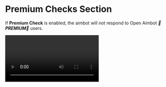 # Premium Checks Section

If **Premium Check** is enabled, the aimbot will not respond to Open Aimbot ***💫PREMIUM💫*** users.

<video src="https://youtu.be/4q8C0Gy-jcA"/>

**✨Upgrade to unlock Premium features✨**, such as:
- ***Attack Aura (Kill Aura)** with flexible configuration and universal support for most games*
- ***Hitbox Expander** with universal support for most games and the ability to adjust the size of the hitboxes for both **R6** and **R15** characters individually*
- ***Premium Teams Check** with the ability to select multiple whitelisted and blacklisted teams, remove and add them to drop-down menus, conveniently manage them*
- ***Premium Groups Check** with the ability to select multiple whitelisted and blacklisted groups, remove and add them to drop-down menus, conveniently manage them*
- ***Premium ESP**: all Open Aimbot users will see that you are the proud owner of **💫PREMIUM💫***
- ***Exclusive Interface Themes**: **💫Dracula💫**, **✨Monokai Pro Dark✨**, **🌟Aura Dark🌟**, **⭐Primary Dark⭐** and **🤩AnuPuccin Material Mint🤩***
- ***Premium Configuration Manager** with the ability to import, delete and export configurations to the Internet through the **Pastebin.com** service*

**💸LIFETIME Prices💸**:
- ***1430 Robux** (purchase the T-Shirt)*
- ***10 USDT** (transfer to the crypto wallet)*
- ***500 RUB** (transfer to the card number)*
- ***Discord Nitro Monthly** (purchase the gift)*
- ***Telegram Premium Monthly** (purchase the gift)*

*Contact **@ttwiz_z** via **Discord** to buy or transfer subscription*